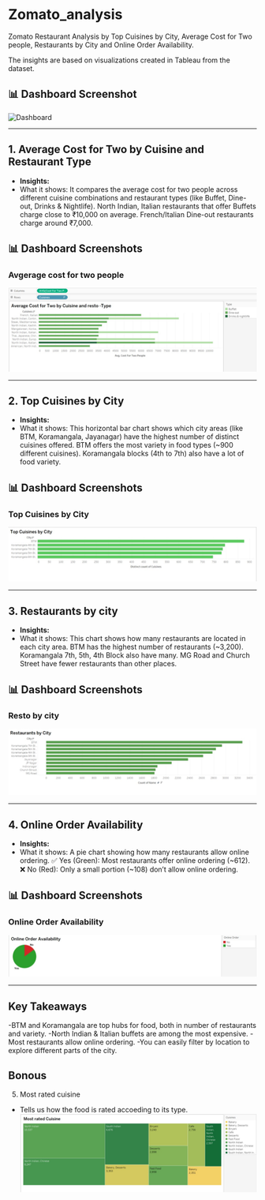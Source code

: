 # Zomato_analysis
Zomato Restaurant Analysis by Top Cuisines by City, Average Cost for Two people, Restaurants by City and Online Order Availability.


The insights are based on visualizations created  in Tableau from the dataset.
## 📊 Dashboard Screenshot 
![Dashboard](images/dsahboard.jpg) 


---

## 1.  Average Cost for Two by Cuisine and Restaurant Type
- **Insights:**
-  What it shows:
It compares the average cost for two people across different cuisine combinations and restaurant types (like Buffet, Dine-out, Drinks & Nightlife).
North Indian, Italian restaurants that offer Buffets charge close to ₹10,000 on average.
French/Italian Dine-out restaurants charge around ₹7,000.

## 📊 Dashboard Screenshots  

### Avgerage cost for two people 
![Avgerage cost for two people by cuisines](images/avg_cost_for_two_people_by_cuisines.jpg)  

---

## 2. Top Cuisines by City
- **Insights:**
-  What it shows:
This horizontal bar chart shows which city areas (like BTM, Koramangala, Jayanagar) have the highest number of distinct cuisines offered.
BTM offers the most variety in food types (~900 different cuisines).
Koramangala blocks (4th to 7th) also have a lot of food variety.

## 📊 Dashboard Screenshots  

### Top Cuisines by City
![Top cuisines by city](images/top_5_cuisines_by_city.jpg)  

---

## 3. Restaurants by city
- **Insights:**
-  What it shows:
This chart shows how many restaurants are located in each city area.
BTM has the highest number of restaurants (~3,200).
Koramangala 7th, 5th, 4th Block also have many.
MG Road and Church Street have fewer restaurants than other places.


## 📊 Dashboard Screenshots  

### Resto by city
![Restaurants by city](images/resto_by_city.jpg)  

---

## 4. Online Order Availability
- **Insights:**
-  What it shows:
A pie chart showing how many restaurants allow online ordering.
✅ Yes (Green): Most restaurants offer online ordering (~612).
❌ No (Red): Only a small portion (~108) don’t allow online ordering.


## 📊 Dashboard Screenshots  

### Online Order Availability  
![Online Order Availability](images/online_order_availability.jpg)  

---

##  Key Takeaways
-BTM and Koramangala are top hubs for food, both in number of restaurants and variety.
-North Indian & Italian buffets are among the most expensive.
-Most restaurants allow online ordering.
-You can easily filter by location to explore different parts of the city.

## Bonous
5. Most rated cuisine
- Tells us how the food is rated accoeding to its type.
  ![Most rated cuisine](images/most_rated_cuisine.jpg)


